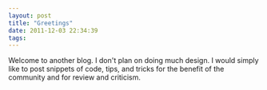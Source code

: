 ```yaml
---
layout: post
title: "Greetings"
date: 2011-12-03 22:34:39
tags: 
---
```


</p>
Welcome to another blog. I don't plan on doing much design. I would simply like to post snippets of code, tips, and tricks for the benefit of the community and for review and criticism.
<p>

